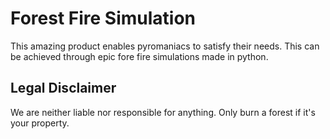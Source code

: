 # Forest Fire Simulation

This amazing product enables pyromaniacs to satisfy their needs. This can be achieved through epic fore fire simulations made in python.

## Legal Disclaimer
We are neither liable nor responsible for anything. Only burn a forest if it's your property.
